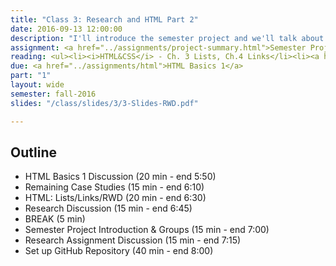 ```yaml
---
title: "Class 3: Research and HTML Part 2"
date: 2016-09-13 12:00:00
description: "I'll introduce the semester project and we'll talk about developing research and goals for website projects.  We'll also continue our HTML discussion with a hands-on lesson in class.  Finally, we'll get into groups for the first time and complete a Project Management exercise, as well as finishing the set up of GitHub projects."
assignment: <a href="../assignments/project-summary.html">Semester Project (Introduced)</a> and <a href="../assignments/research">Research/Competitive Analysis</a>
reading: <ul><li><i>HTML&CSS</i> - Ch. 3 Lists, Ch.4 Links</li><li><a href="http://alistapart.com/article/what-really-matters-focusing-on-top-tasks">Focusing On Top Tasks</a></li><li><a href="https://24ways.org/2013/bringing-design-and-research-closer-together/">Bringing Design and Research Closer Together by Emma Boulton</a></li><li><a href="http://www.coffeecup.com/help/articles/absolute-vs-relative-pathslinks/">Absolute vs. Relative Paths and Links (Just Scan)</a></li></ul>
due: <a href="../assignments/html">HTML Basics 1</a>
part: "1"
layout: wide
semester: fall-2016
slides: "/class/slides/3/3-Slides-RWD.pdf"

---
```



## Outline

* HTML Basics 1 Discussion (20 min - end 5:50)
* Remaining Case Studies (15 min - end 6:10)
* HTML: Lists/Links/RWD (20 min - end 6:30)
* Research Discussion (15 min - end 6:45)
* BREAK (5 min)
* Semester Project Introduction & Groups (15 min - end 7:00)
* Research Assignment Discussion (15 min - end 7:15)
* Set up GitHub Repository (40 min - end 8:00)

